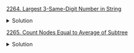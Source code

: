[2264. Largest 3-Same-Digit Number in String](https://leetcode.com/contest/weekly-contest-292/problems/largest-3-same-digit-number-in-string/)


<details><summary>Solution</summary>

![](https://github.com/archishmanghos/code-images/blob/master/Leetcode/2264.png)

</details>



[2265. Count Nodes Equal to Average of Subtree](https://leetcode.com/contest/weekly-contest-292/problems/count-nodes-equal-to-average-of-subtree/)


<details><summary>Solution</summary>

![](https://github.com/archishmanghos/code-images/blob/master/Leetcode/2265.png)

</details>